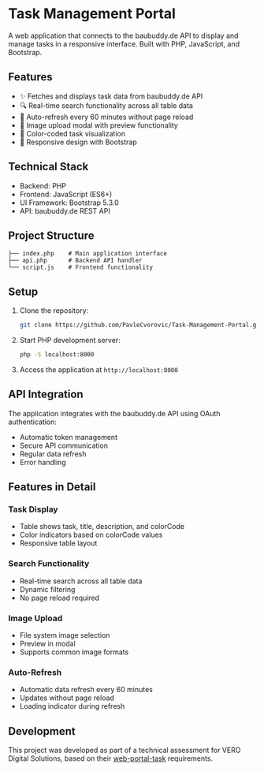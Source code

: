 # Task Management Portal

A web application that connects to the baubuddy.de API to display and manage tasks in a responsive interface. Built with PHP, JavaScript, and Bootstrap.

## Features

- ✨ Fetches and displays task data from baubuddy.de API
- 🔍 Real-time search functionality across all table data
- 🔄 Auto-refresh every 60 minutes without page reload
- 📸 Image upload modal with preview functionality
- 🎨 Color-coded task visualization
- 📱 Responsive design with Bootstrap

## Technical Stack

- Backend: PHP
- Frontend: JavaScript (ES6+)
- UI Framework: Bootstrap 5.3.0
- API: baubuddy.de REST API

## Project Structure

```
├── index.php    # Main application interface
├── api.php      # Backend API handler
└── script.js    # Frontend functionality
```

## Setup

1. Clone the repository:
   ```bash
   git clone https://github.com/PavleCvorovic/Task-Management-Portal.git
   ```

2. Start PHP development server:
   ```bash
   php -S localhost:8000
   ```

3. Access the application at `http://localhost:8000`

## API Integration

The application integrates with the baubuddy.de API using OAuth authentication:

- Automatic token management
- Secure API communication
- Regular data refresh
- Error handling

## Features in Detail

### Task Display
- Table shows task, title, description, and colorCode
- Color indicators based on colorCode values
- Responsive table layout

### Search Functionality
- Real-time search across all table data
- Dynamic filtering
- No page reload required

### Image Upload
- File system image selection
- Preview in modal
- Supports common image formats

### Auto-Refresh
- Automatic data refresh every 60 minutes
- Updates without page reload
- Loading indicator during refresh

## Development

This project was developed as part of a technical assessment for VERO Digital Solutions, based on their [web-portal-task](https://github.com/VERO-Digital-Solutions/web-portal-task) requirements. 
